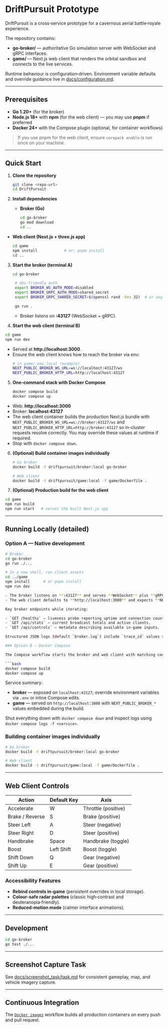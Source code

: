 # DriftPursuit Prototype

DriftPursuit is a cross‑service prototype for a cavernous aerial battle‑royale experience.

The repository contains:

- **go-broker/** — authoritative Go simulation server with WebSocket and gRPC interfaces.
- **game/** — Next.js web client that renders the orbital sandbox and connects to the live services.

Runtime behaviour is configuration‑driven. Environment variable defaults and override guidance live in
[docs/configuration.md](docs/configuration.md).

---

## Prerequisites

- **Go 1.20+** (for the broker)
- **Node.js 18+** with **npm** (for the web client) — you may use **pnpm** if preferred
- **Docker 24+** with the Compose plugin (optional, for container workflows)

> If you use pnpm for the web client, ensure `corepack enable` is run once on your machine.

---

## Quick Start

1. **Clone the repository**
   ```bash
   git clone <repo-url>
   cd DriftPursuit
   ```

2. **Install dependencies**
   - **Broker (Go)**
     ```bash
     cd go-broker
     go mod download
     cd ..
     ```
  - **Web client (Next.js + three.js app)**
    ```bash
    cd game
    npm install            # or: pnpm install
    cd ..
    ```

3. **Start the broker (terminal A)**
   ```bash
   cd go-broker

    # dev-friendly auth
    export BROKER_WS_AUTH_MODE=disabled
    export BROKER_GRPC_AUTH_MODE=shared_secret
    export BROKER_GRPC_SHARED_SECRET=$(openssl rand -hex 32)  # or any string

    go run .

   ```
   - Broker listens on **:43127** (WebSocket + gRPC).

4. **Start the web client (terminal B)**
  ```bash
  cd game
  npm run dev
  ```
  - Served at **http://localhost:3000**.
  - Ensure the web client knows how to reach the broker via env:
    ```bash
    # in game/.env.local (example)
    NEXT_PUBLIC_BROKER_WS_URL=ws://localhost:43127/ws
    NEXT_PUBLIC_BROKER_HTTP_URL=http://localhost:43127
    ```

5. **One‑command stack with Docker Compose**
   ```bash
   docker compose build
   docker compose up
   ```
- Web: **http://localhost:3000**
- Broker: **localhost:43127**
- The web client container builds the production Next.js bundle with `NEXT_PUBLIC_BROKER_WS_URL=ws://broker:43127/ws` and `NEXT_PUBLIC_BROKER_HTTP_URL=http://broker:43127` so in-cluster requests resolve correctly. You may override these values at runtime if required.
- Stop with `docker compose down`.

6. **(Optional) Build container images individually**
   ```bash
   # Go broker
   docker build -t driftpursuit/broker:local go-broker

   # Web client
   docker build -t driftpursuit/game:local -f game/Dockerfile .
   ```

7. **(Optional) Production build for the web client**
  ```bash
  cd game
  npm run build
  npm run start   # serves the built Next.js app
  ```

---

## Running Locally (detailed)

### Option A — Native development

```bash
# Broker
cd go-broker
go run ./...

# In a new shell, run client assets
cd ../game
npm install      # or pnpm install
npm run dev

- The broker listens on **:43127** and serves **WebSocket** plus **gRPC** endpoints.
- The web client defaults to **http://localhost:3000** and expects **NEXT_PUBLIC_BROKER_WS_URL** to reference the broker address.

Key broker endpoints while iterating:

- `GET /healthz` — liveness probe reporting uptime and connection counts.
- `GET /api/stats` — current broadcast totals and active clients.
- `GET /api/controls` — metadata describing available in‑game inputs.

Structured JSON logs (default `broker.log`) include `trace_id` values so you can trace events across the stack. Propagation details live in [docs/tracing.md](docs/tracing.md).

### Option B — Docker Compose

The Compose workflow starts the broker and web client with matching configuration:

```bash
docker compose build
docker compose up
```

Service summary:

- **broker** — exposed on `localhost:43127`; override environment variables via `.env` or inline Compose edits.
- **game** — served on `http://localhost:3000` with `NEXT_PUBLIC_BROKER_*` values embedded during the build.

Shut everything down with `docker compose down` and inspect logs using `docker compose logs -f <service>`.

### Building container images individually

```bash
# Go broker
docker build -t driftpursuit/broker:local go-broker

# Web client
docker build -t driftpursuit/game:local -f game/Dockerfile .
```

---

## Web Client Controls

| Action | Default Key | Axis |
| --- | --- | --- |
| Accelerate | W | Throttle (positive) |
| Brake / Reverse | S | Brake (positive) |
| Steer Left | A | Steer (negative) |
| Steer Right | D | Steer (positive) |
| Handbrake | Space | Handbrake (toggle) |
| Boost | Left Shift | Boost (toggle) |
| Shift Down | Q | Gear (negative) |
| Shift Up | E | Gear (positive) |

### Accessibility Features

- **Rebind controls in‑game** (persistent overrides in local storage).
- **Colour‑safe radar palettes** (classic high‑contrast and deuteranopia‑friendly).
- **Reduced‑motion mode** (calmer interface animations).

---

## Development

```bash
cd go-broker
go test ./...
```

---

## Screenshot Capture Task

See [docs/screenshot_task/task.md](docs/screenshot_task/task.md) for consistent gameplay, map, and vehicle imagery capture.

---

## Continuous Integration

The [`Docker images`](.github/workflows/docker-images.yml) workflow builds all production containers on every push and pull request.
